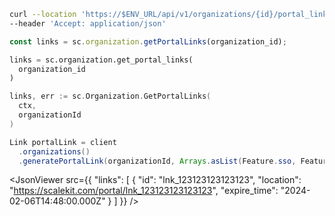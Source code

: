 <CodeWithHeader method="get" endpoint="/api/v1/organizations/{id}/portal_links">
<Tabs groupId="tech-stack" querystring>
<TabItem value="curl" label="cURL">

```bash showLineNumbers
curl --location 'https://$ENV_URL/api/v1/organizations/{id}/portal_links' \
--header 'Accept: application/json'
```

</TabItem>
<TabItem value="nodejs" label="Node.js">

```js showLineNumbers
const links = sc.organization.getPortalLinks(organization_id);
```

</TabItem>
<TabItem value="py" label="Python">

```python showLineNumbers
links = sc.organization.get_portal_links(
  organization_id
)
```

</TabItem>
<TabItem value="golang" label="Go">

```go showLineNumbers
links, err := sc.Organization.GetPortalLinks(
  ctx,
  organizationId
)
```

</TabItem>

<TabItem value="java" label="Java">

```java
Link portalLink = client
  .organizations()
  .generatePortalLink(organizationId, Arrays.asList(Feature.sso, Feature.dir_sync));

```

</TabItem>
</Tabs>
</CodeWithHeader>
<CodeWithHeader title="Response">

<JsonViewer src={{
  "links": [
    {
      "id": "lnk_123123123123123",
      "location": "https://scalekit.com/portal/lnk_123123123123123",
      "expire_time": "2024-02-06T14:48:00.000Z"
    }
  ]
}} />

</CodeWithHeader>
